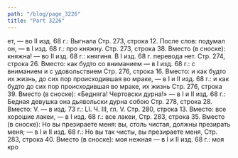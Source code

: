 ```yaml
---
path: "/blog/page_3226"
title: "Part 3226"
---
```


ет, — во II изд. 68 г.: Выгнала
Стр. 273, строка 12.
После слов: подумал он, — в I изд. 68 г.: про княжну.
Стр. 273, строка 38.
Вместо (в сноске): княжна! — во II изд. 68 г.: княгиня.
В I изд. 68 г. перевода нет.
Стр. 274, строка 26.
Вместо: как будто со вниманием — в I изд. 68 г.: с вниманием и с удовольствием
Стр. 276, строка 16.
Вместо: и как будто их жизнь, до сих пор происходившая во мраке, — в I и II изд. 68 г.: и как будто до сих пор происходившая во мраке, их жизнь
Стр. 276, строка 39.
Вместо (в сноске): «Бедняга! Чертовски дурна!» — в I и II изд. 68 г.: Бедная девушка она дьявольски дурна собою
Стр. 278, строка 28.
Вместо: V. — в изд. 73 г.: LI.
Ч. III, гл. V.
Стр. 280, строка 13.
Вместо: все хорошие лакеи, — в I изд. 68 г.: все лакеи,
Стр. 283, строка 35.
Вместо (в сноске): Но вы презираете меня: вы, столь чистая, должны презирать меня; — в I и II изд. 68 г.: Но вы так чисты, вы презираете меня,
Стр. 283, строка 40.
Вместо (в сноске): моя нежная — в I и II изд. 68 г.: моя кро
